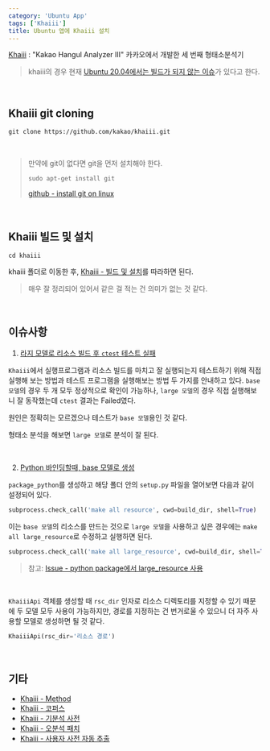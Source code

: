 ```yaml
---
category: 'Ubuntu App'
tags: ['Khaiii']
title: Ubuntu 앱에 Khaiii 설치
---
```


[Khaiii](https://github.com/kakao/khaiii) : "Kakao Hangul Analyzer III" 카카오에서 개발한 세 번째 형태소분석기

>  khaiii의 경우 현재 [Ubuntu 20.04에서는 빌드가 되지 않는 이슈](https://github.com/kakao/khaiii/issues/96)가 있다고 한다.

<br>

## Khaiii git cloning

```
git clone https://github.com/kakao/khaiii.git
```

<br>

> 만약에 git이 없다면 git을 먼저 설치해야 한다.
>
> ```
> sudo apt-get install git
> ```
> [github - install git on linux](https://github.com/git-guides/install-git#install-git-on-linux)

<br>


## Khaiii 빌드 및 설치

```
cd khaiii
```

khaiii 폴더로 이동한 후, [Khaiii - 빌드 및 설치](https://github.com/kakao/khaiii/wiki/%EB%B9%8C%EB%93%9C-%EB%B0%8F-%EC%84%A4%EC%B9%98)를 따라하면 된다.

> 매우 잘 정리되어 있어서 같은 걸 적는 건 의미가 없는 것 같다.

<br>


## 이슈사항

1) <u>라지 모델로 리소스 빌드 후 `ctest` 테스트 실패</u>

`Khaiii`에서 실행프로그램과 리소스 빌드를 마치고 잘 실행되는지 테스트하기 위해 직접 실행해 보는 방법과 테스트 프로그램을 실행해보는 방법 두 가지를 안내하고 있다. `base 모델`의 경우 두 개 모두 정상적으로 확인이 가능하나, `large 모델`의 경우 직접 실행해보니 잘 동작했는데 `ctest` 결과는 Failed였다.

원인은 정확히는 모르겠으나 테스트가 `base 모델`용인 것 같다.

형태소 분석을 해보면 `large 모델`로 분석이 잘 된다.

<br>

2) <u>Python 바인딩할때, base 모델로 생성</u>

`package_python`를 생성하고 해당 폴더 안의 `setup.py` 파일을 열어보면 다음과 같이 설정되어 있다.

```python
subprocess.check_call('make all resource', cwd=build_dir, shell=True)
```

이는 `base 모델`의 리소스를 만드는 것으로 `large 모델`을 사용하고 싶은 경우에는 `make all large_resource`로 수정하고 실행하면 된다.

```python
subprocess.check_call('make all large_resource', cwd=build_dir, shell=True)
```

> 참고: [Issue - python package에서 large_resource 사용](https://github.com/kakao/khaiii/issues/69)

<br>

`KhaiiiApi` 객체를 생성할 때 `rsc_dir` 인자로 리소스 디렉토리를 지정할 수 있기 때문에 두 모델 모두 사용이 가능하지만, 경로를 지정하는 건 번거로울 수 있으니 더 자주 사용할 모델로 생성하면 될 것 같다.

```python
KhaiiiApi(rsc_dir='리소스 경로')
```

<br>


## 기타

- [Khaiii - Method](https://github.com/kakao/khaiii/issues/34)
- [Khaiii - 코퍼스](https://github.com/kakao/khaiii/wiki/%EC%BD%94%ED%8D%BC%EC%8A%A4)
- [Khaiii - 기분석 사전](https://github.com/kakao/khaiii/wiki/%EA%B8%B0%EB%B6%84%EC%84%9D-%EC%82%AC%EC%A0%84)
- [Khaiii - 오분석 패치](https://github.com/kakao/khaiii/wiki/%EC%98%A4%EB%B6%84%EC%84%9D-%ED%8C%A8%EC%B9%98)
- [Khaiii - 사용자 사전 자동 추출](https://github.com/kakao/khaiii/wiki/%EC%82%AC%EC%9A%A9%EC%9E%90-%EC%82%AC%EC%A0%84-%EC%9E%90%EB%8F%99-%EC%B6%94%EC%B6%9C)
